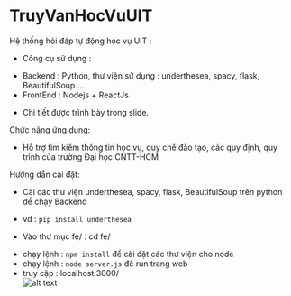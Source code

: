 # TruyVanHocVuUIT

Hệ thống hỏi đáp tự động học vụ UIT :
- Công cụ sử dụng :
 + Backend : Python, thư viện sử dụng : underthesea, spacy, flask, BeautifulSoup ...
 + FrontEnd : Nodejs + ReactJs

- Chi tiết được trình bày trong slide.
 
Chức năng ứng dụng:
- Hỗ trợ tìm kiếm thông tin học vụ, quy chế đào tạo, các quy định, quy trình của trường Đại học CNTT-HCM

Hướng dẫn cài đặt:
- Cài các thư viện underthesea, spacy, flask, BeautifulSoup trên python để chạy Backend
 + vd : `pip install underthesea`
- Vào thư mục fe/ : cd fe/
 + chạy lệnh : `npm install` để cài đặt các thư viện cho node 
 + chạy lệnh : `node server.js` để  run trang web
 + truy cập : localhost:3000/  
![alt text](https://drive.google.com/file/d/1pJIDf4mLqjlWtjWZ7kEKpOSRxdGWLTZ5/view?usp=sharing)
